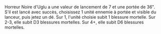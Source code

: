 Horreur Noire d'Uglu a une valeur de lancement de 7 et une portée de 36". S'il est lancé avec succès, choisissez 1 unité ennemie à portée et visible du lanceur, puis jetez un dé. Sur 1, l'unité choisie subit 1 blessure mortelle. Sur 2-3, elle subit D3 blessures mortelles. Sur 4+, elle subit D6 blessures mortelles.
